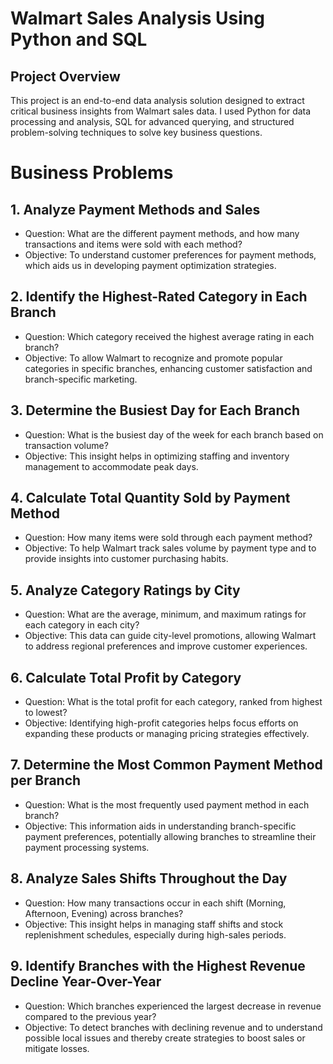  # Walmart Sales Analysis Using Python and SQL

 ## Project Overview
This project is an end-to-end data analysis solution designed to extract critical business insights from Walmart sales data. I used Python for data processing and analysis, SQL for advanced querying, and structured problem-solving techniques to solve key business questions.

# Business Problems

## 1. Analyze Payment Methods and Sales
  * Question: What are the different payment methods, and how many transactions and
items were sold with each method?
  * Objective: To understand customer preferences for payment methods, which aids us in developing 
payment optimization strategies.
## 2. Identify the Highest-Rated Category in Each Branch
  * Question: Which category received the highest average rating in each branch?
  * Objective: To allow Walmart to recognize and promote popular categories in specific
branches, enhancing customer satisfaction and branch-specific marketing.
## 3. Determine the Busiest Day for Each Branch
  * Question: What is the busiest day of the week for each branch based on transaction
volume?
  * Objective: This insight helps in optimizing staffing and inventory management to
accommodate peak days.
## 4. Calculate Total Quantity Sold by Payment Method
  * Question: How many items were sold through each payment method?
  * Objective: To help Walmart track sales volume by payment type and to provide insights
into customer purchasing habits.
## 5. Analyze Category Ratings by City
  * Question: What are the average, minimum, and maximum ratings for each category in
each city?
  * Objective: This data can guide city-level promotions, allowing Walmart to address
regional preferences and improve customer experiences.
## 6. Calculate Total Profit by Category
  * Question: What is the total profit for each category, ranked from highest to lowest?
  * Objective: Identifying high-profit categories helps focus efforts on expanding these
products or managing pricing strategies effectively.
## 7. Determine the Most Common Payment Method per Branch
  * Question: What is the most frequently used payment method in each branch?
  * Objective: This information aids in understanding branch-specific payment preferences,
potentially allowing branches to streamline their payment processing systems.
## 8. Analyze Sales Shifts Throughout the Day
  * Question: How many transactions occur in each shift (Morning, Afternoon, Evening)
across branches?
  * Objective: This insight helps in managing staff shifts and stock replenishment schedules,
especially during high-sales periods.
## 9. Identify Branches with the Highest Revenue Decline Year-Over-Year
  * Question: Which branches experienced the largest decrease in revenue compared to
the previous year?
  * Objective: To detect branches with declining revenue and to understand
possible local issues and thereby create strategies to boost sales or mitigate losses.


 
